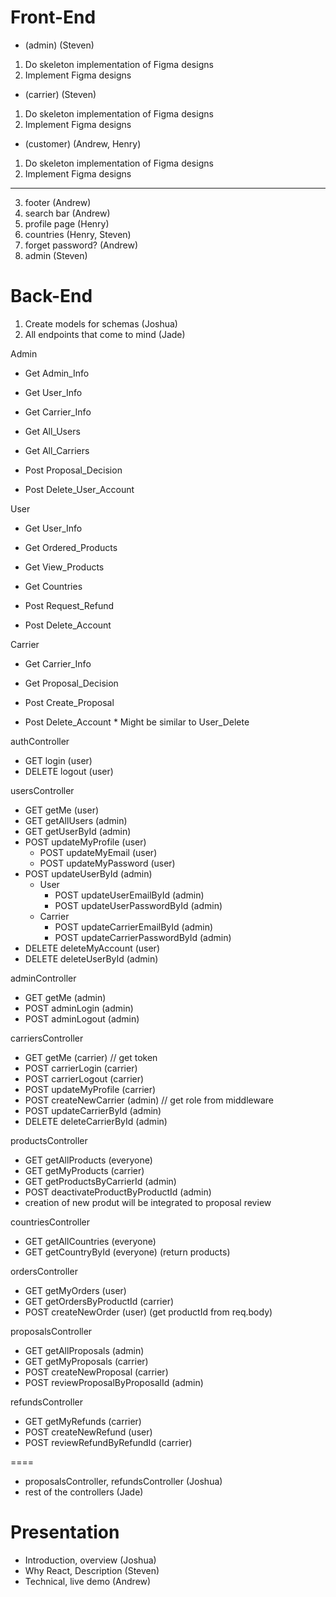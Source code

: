 ## 
# Front-End

- (admin) (Steven)

1. Do skeleton implementation of Figma designs
2. Implement Figma designs

- (carrier) (Steven)

1. Do skeleton implementation of Figma designs
2. Implement Figma designs

- (customer) (Andrew, Henry)

1. Do skeleton implementation of Figma designs
2. Implement Figma designs 

-----
3. footer (Andrew)
4. search bar (Andrew)
5. profile page (Henry)
6. countries (Henry, Steven)
7. forget password? (Andrew)
8. admin (Steven)


# Back-End

1. Create models for schemas (Joshua)
2. All endpoints that come to mind (Jade)

Admin

- Get Admin_Info
- Get User_Info
- Get Carrier_Info

- Get All_Users
- Get All_Carriers

- Post Proposal_Decision
- Post Delete_User_Account

User

- Get User_Info
- Get Ordered_Products
- Get View_Products
- Get Countries

- Post Request_Refund
- Post Delete_Account

Carrier

- Get Carrier_Info
- Get Proposal_Decision

- Post Create_Proposal
- Post Delete_Account \* Might be similar to User_Delete




authController
- GET login (user)
- DELETE logout (user)

usersController
- GET getMe (user)
- GET getAllUsers (admin)
- GET getUserById (admin)
- POST updateMyProfile (user)
    - POST updateMyEmail (user)
    - POST updateMyPassword (user)
- POST updateUserById (admin)
    - User
        - POST updateUserEmailById (admin)
        - POST updateUserPasswordById (admin)
    - Carrier
        - POST updateCarrierEmailById (admin)
        - POST updateCarrierPasswordById (admin)
- DELETE deleteMyAccount (user)
- DELETE deleteUserById (admin)

adminController
- GET getMe (admin)
- POST adminLogin (admin)
- POST adminLogout (admin)

carriersController
- GET getMe (carrier) // get token
- POST carrierLogin (carrier)
- POST carrierLogout (carrier)
- POST updateMyProfile (carrier)
- POST createNewCarrier (admin) // get role from middleware
- POST updateCarrierById (admin)
- DELETE deleteCarrierById (admin)

productsController
- GET getAllProducts (everyone)
- GET getMyProducts (carrier)
- GET getProductsByCarrierId (admin)
- POST deactivateProductByProductId (admin)
- creation of new produt will be integrated to proposal review

countriesController
- GET getAllCountries (everyone)
- GET getCountryById (everyone) (return products)

ordersController
- GET getMyOrders (user)
- GET getOrdersByProductId (carrier)
- POST createNewOrder (user) (get productId from req.body)

proposalsController
- GET getAllProposals (admin)
- GET getMyProposals (carrier)
- POST createNewProposal (carrier)
- POST reviewProposalByProposalId (admin)

refundsController
- GET getMyRefunds (carrier)
- POST createNewRefund (user)
- POST reviewRefundByRefundId (carrier)


====
- proposalsController, refundsController (Joshua)
- rest of the controllers (Jade)

# Presentation
- Introduction, overview (Joshua)
- Why React, Description (Steven)
- Technical, live demo (Andrew)
